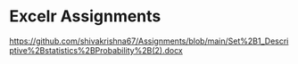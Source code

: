 # Excelr Assignments
https://github.com/shivakrishna67/Assignments/blob/main/Set%2B1_Descriptive%2Bstatistics%2BProbability%2B(2).docx

